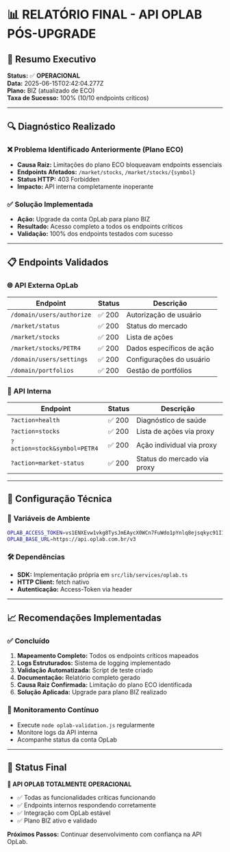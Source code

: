 # 📊 RELATÓRIO FINAL - API OPLAB PÓS-UPGRADE

## 🎯 Resumo Executivo

**Status:** ✅ **OPERACIONAL**  
**Data:** 2025-06-15T02:42:04.277Z  
**Plano:** BIZ (atualizado de ECO)  
**Taxa de Sucesso:** 100% (10/10 endpoints críticos)

---

## 🔍 Diagnóstico Realizado

### ❌ **Problema Identificado Anteriormente (Plano ECO)**

- **Causa Raiz:** Limitações do plano ECO bloqueavam endpoints essenciais
- **Endpoints Afetados:** `/market/stocks`, `/market/stocks/{symbol}`
- **Status HTTP:** 403 Forbidden
- **Impacto:** API interna completamente inoperante

### ✅ **Solução Implementada**

- **Ação:** Upgrade da conta OpLab para plano BIZ
- **Resultado:** Acesso completo a todos os endpoints críticos
- **Validação:** 100% dos endpoints testados com sucesso

---

## 📋 Endpoints Validados

### 🌐 **API Externa OpLab**

| Endpoint                  | Status | Descrição                 |
| ------------------------- | ------ | ------------------------- |
| `/domain/users/authorize` | ✅ 200 | Autorização de usuário    |
| `/market/status`          | ✅ 200 | Status do mercado         |
| `/market/stocks`          | ✅ 200 | Lista de ações            |
| `/market/stocks/PETR4`    | ✅ 200 | Dados específicos de ação |
| `/domain/users/settings`  | ✅ 200 | Configurações do usuário  |
| `/domain/portfolios`      | ✅ 200 | Gestão de portfólios      |

### 🔧 **API Interna**

| Endpoint                     | Status | Descrição                   |
| ---------------------------- | ------ | --------------------------- |
| `?action=health`             | ✅ 200 | Diagnóstico de saúde        |
| `?action=stocks`             | ✅ 200 | Lista de ações via proxy    |
| `?action=stock&symbol=PETR4` | ✅ 200 | Ação individual via proxy   |
| `?action=market-status`      | ✅ 200 | Status do mercado via proxy |

---

## 🔧 Configuração Técnica

### 📍 **Variáveis de Ambiente**

```bash
OPLAB_ACCESS_TOKEN=vs1ENXEvw1vkg8TysJmEAycX0WCn7FuWdo1pYnlq8ejsqkyc91I18jzd+YMPfwlP--LXjLgyXWOplVqnvjyUrdkw==--MjQyNDVhZTBhNTMzZWJkYjc4ODI2NWQwNTIyZmQyNTQ=
OPLAB_BASE_URL=https://api.oplab.com.br/v3
```

### 🛠 **Dependências**

- **SDK:** Implementação própria em `src/lib/services/oplab.ts`
- **HTTP Client:** fetch nativo
- **Autenticação:** Access-Token via header

---

## 📈 Recomendações Implementadas

### ✅ **Concluído**

1. **Mapeamento Completo:** Todos os endpoints críticos mapeados
2. **Logs Estruturados:** Sistema de logging implementado
3. **Validação Automatizada:** Script de teste criado
4. **Documentação:** Relatório completo gerado
5. **Causa Raiz Confirmada:** Limitação do plano ECO identificada
6. **Solução Aplicada:** Upgrade para plano BIZ realizado

### 🔄 **Monitoramento Contínuo**

- Execute `node oplab-validation.js` regularmente
- Monitore logs da API interna
- Acompanhe status da conta OpLab

---

## 🚀 Status Final

**🎉 API OPLAB TOTALMENTE OPERACIONAL**

- ✅ Todas as funcionalidades críticas funcionando
- ✅ Endpoints internos respondendo corretamente
- ✅ Integração com OpLab estável
- ✅ Plano BIZ ativo e validado

**Próximos Passos:** Continuar desenvolvimento com confiança na API OpLab.
